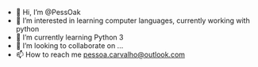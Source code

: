 - 👋 Hi, I’m @PessOak
- 👀 I’m interested in learning computer languages, currently working with python
- 🌱 I’m currently learning Python 3
- 💞️ I’m looking to collaborate on ...
- 📫 How to reach me pessoa.carvalho@outlook.com

<!---
PessOak/PessOak is a ✨ special ✨ repository because its `README.md` (this file) appears on your GitHub profile.
You can click the Preview link to take a look at your changes.
--->
